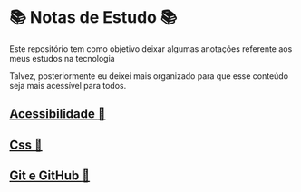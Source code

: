 # :books: Notas de Estudo :books:

Este repositório tem como objetivo deixar algumas anotações referente aos meus estudos na tecnologia

Talvez, posteriormente eu deixei mais organizado para que esse conteúdo seja mais acessível para todos.

## [Acessibilidade :gem:](/Acessiblidade.md)

## [Css :gem:](/Css.md)

## [Git e GitHub :gem:](/Git-and-Github.md)

